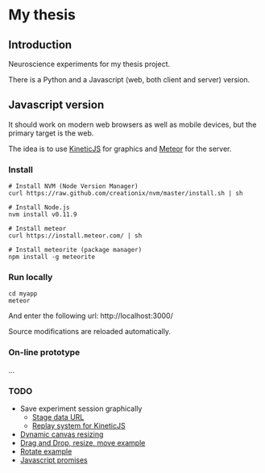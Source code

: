 # My thesis

## Introduction

Neuroscience experiments for my thesis project.

There is a Python and a Javascript (web, both client and server) version.

## Javascript version

It should work on modern web browsers as well as mobile devices, but the primary target is the web.

The idea is to use [KineticJS](http://kineticjs.com/) for graphics and [Meteor](https://www.meteor.com/) for the server.

### Install

```
# Install NVM (Node Version Manager)
curl https://raw.github.com/creationix/nvm/master/install.sh | sh

# Install Node.js
nvm install v0.11.9

# Install meteor
curl https://install.meteor.com/ | sh

# Install meteorite (package manager)
npm install -g meteorite
```

### Run locally

```
cd myapp
meteor
```

And enter the following url: http://localhost:3000/

Source modifications are reloaded automatically.

### On-line prototype

...

### TODO

- Save experiment session graphically
  - [Stage data URL](http://www.html5canvastutorials.com/kineticjs/html5-canvas-stage-data-url-with-kineticjs/)
  - [Replay system for KineticJS](http://nightlycoding.com/index.php/2014/01/replay-system-for-kineticjs-and-html5-canvas/)
- [Dynamic canvas resizing](http://stackoverflow.com/questions/20770247/dynamic-canvas-re-sizing-in-kineticjs)
- [Drag and Drop, resize, move example](http://www.html5canvastutorials.com/labs/html5-canvas-drag-and-drop-resize-and-invert-images/)
- [Rotate example](http://codepen.io/ArtemGr/pen/ociAD)
- [Javascript promises](http://www.html5rocks.com/en/tutorials/es6/promises/)